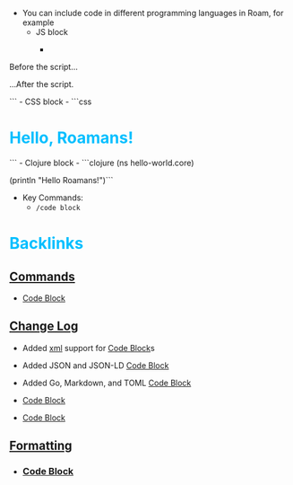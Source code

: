 - You can include code in different programming languages in Roam, for example
    - JS block
        - ```javascript
<!DOCTYPE HTML>
<html>

<body>

  <p>Before the script...</p>

  <script>
    alert( 'Hello, Roamans!' );
  </script>

  <p>...After the script.</p>

</body>

</html>```
    - CSS block
        - ```css
<style type="text/css">
h1 {
	color: DeepSkyBlue;
}
</style>

<h1>Hello, Roamans!</h1>```
    - Clojure block
        - ```clojure
(ns hello-world.core)

(println "Hello Roamans!")```
- Key Commands:
    - `/code block`

# Backlinks
## [ Commands](< Commands.md>)
- [Code Block](<Code Block.md>)

## [Change Log](<Change Log.md>)
- Added [xml](<xml.md>) support for [Code Block](<Code Block.md>)s

- Added JSON and JSON-LD [Code Block](<Code Block.md>)

- Added Go, Markdown, and TOML [Code Block](<Code Block.md>)

- [Code Block](<Code Block.md>)

- [Code Block](<Code Block.md>)

## [Formatting](<Formatting.md>)
- ### [Code Block](<Code Block.md>)

